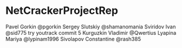 # NetCrackerProjectRep

Pavel Gorkin @pgorkin
Sergey Slutskiy @shamanomania
Sviridov Ivan @sid775
try youtrack commit 5
Kurguzkin Vladimir @Qwertius
Lyapina Mariya @lypinam1996
Sivolapov Constantine @rash385